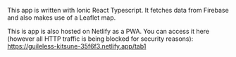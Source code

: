 This app is written with Ionic React Typescript. It fetches data from Firebase and also makes use of a Leaflet map.

This is app is also hosted on Netlify as a PWA. You can access it here (however all HTTP traffic is being blocked for
security reasons): https://guileless-kitsune-35f6f3.netlify.app/tab1